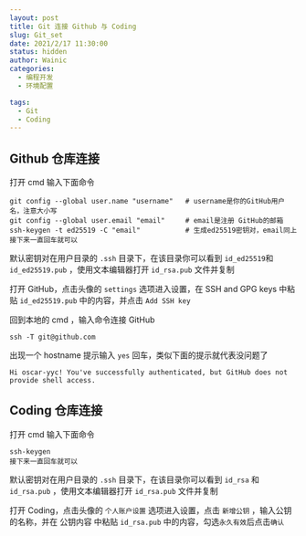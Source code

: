 ```yaml
---
layout: post
title: Git 连接 Github 与 Coding
slug: Git_set
date: 2021/2/17 11:30:00
status: hidden
author: Wainic
categories: 
  - 编程开发
  - 环境配置

tags: 
  - Git
  - Coding
---
```


## Github 仓库连接

打开 cmd 输入下面命令

```git
git config --global user.name "username"   # username是你的GitHub用户名，注意大小写
git config --global user.email "email"     # email是注册 GitHub的邮箱
ssh-keygen -t ed25519 -C "email"           # 生成ed25519密钥对，email同上
接下来一直回车就可以
```

默认密钥对在用户目录的 `.ssh` 目录下，在该目录你可以看到 `id_ed25519`和 `id_ed25519.pub` ，使用文本编辑器打开 `id_rsa.pub` 文件并复制

打开 GitHub，点击头像的 `settings` 选项进入设置，在 SSH and GPG keys 中粘贴 ``id_ed25519.pub`` 中的内容，并点击 `Add SSH key`

回到本地的 cmd ，输入命令连接 GitHub

```git
ssh -T git@github.com
```

出现一个 hostname 提示输入 `yes` 回车，类似下面的提示就代表没问题了

```
Hi oscar-yyc! You've successfully authenticated, but GitHub does not provide shell access.
```



## Coding 仓库连接

打开 cmd 输入下面命令

```
ssh-keygen
接下来一直回车就可以
```

默认密钥对在用户目录的 `.ssh` 目录下，在该目录你可以看到 `id_rsa` 和 `id_rsa.pub` ，使用文本编辑器打开 `id_rsa.pub` 文件并复制

打开 Coding，点击头像的 `个人账户设置` 选项进入设置，点击 `新增公钥` ，输入公钥的名称，并在 公钥内容 中粘贴 `id_rsa.pub` 中的内容，勾选`永久有效`后点击`确认`

